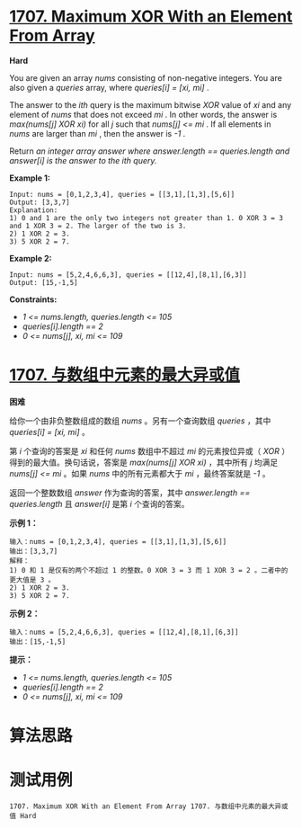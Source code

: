 # [1707. Maximum XOR With an Element From Array][enTitle]

**Hard**

You are given an array  *nums*  consisting of non-negative integers. You are also given a  *queries*  array, where  *queries[i] = [xi, mi]* .

The answer to the  *ith*  query is the maximum bitwise  *XOR*  value of  *xi*  and any element of  *nums*  that does not exceed  *mi* . In other words, the answer is  *max(nums[j] XOR xi)*  for all  *j*  such that  *nums[j] <= mi* . If all elements in  *nums*  are larger than  *mi* , then the answer is  *-1* .

Return  *an integer array*  *answer*  *where*  *answer.length == queries.length*  *and*  *answer[i]*  *is the answer to the*  *ith*  *query.* 



**Example 1:** 

```
Input: nums = [0,1,2,3,4], queries = [[3,1],[1,3],[5,6]]
Output: [3,3,7]
Explanation:
1) 0 and 1 are the only two integers not greater than 1. 0 XOR 3 = 3 and 1 XOR 3 = 2. The larger of the two is 3.
2) 1 XOR 2 = 3.
3) 5 XOR 2 = 7.

```

**Example 2:** 

```
Input: nums = [5,2,4,6,6,3], queries = [[12,4],[8,1],[6,3]]
Output: [15,-1,5]

```



**Constraints:** 

-  *1 <= nums.length, queries.length <= 105*  
-  *queries[i].length == 2*  
-  *0 <= nums[j], xi, mi <= 109* 


# [1707. 与数组中元素的最大异或值][cnTitle]

**困难**

给你一个由非负整数组成的数组  *nums*  。另有一个查询数组  *queries*  ，其中  *queries[i] = [xi, mi]*  。

第  *i*  个查询的答案是  *xi*  和任何  *nums*  数组中不超过  *mi*  的元素按位异或（ *XOR* ）得到的最大值。换句话说，答案是  *max(nums[j] XOR xi)*  ，其中所有  *j*  均满足  *nums[j] <= mi*  。如果  *nums*  中的所有元素都大于  *mi* ，最终答案就是  *-1*  。

返回一个整数数组 *answer* 作为查询的答案，其中 *answer.length == queries.length* 且 *answer[i]* 是第 *i* 个查询的答案。



**示例 1：** 

```
输入：nums = [0,1,2,3,4], queries = [[3,1],[1,3],[5,6]]
输出：[3,3,7]
解释：
1) 0 和 1 是仅有的两个不超过 1 的整数。0 XOR 3 = 3 而 1 XOR 3 = 2 。二者中的更大值是 3 。
2) 1 XOR 2 = 3.
3) 5 XOR 2 = 7.

```

**示例 2：** 

```
输入：nums = [5,2,4,6,6,3], queries = [[12,4],[8,1],[6,3]]
输出：[15,-1,5]

```



**提示：** 

-  *1 <= nums.length, queries.length <= 105*  
-  *queries[i].length == 2*  
-  *0 <= nums[j], xi, mi <= 109* 




# 算法思路

# 测试用例
```
1707. Maximum XOR With an Element From Array 1707. 与数组中元素的最大异或值 Hard
```

[enTitle]: https://leetcode.com/problems/maximum-xor-with-an-element-from-array/
[cnTitle]: https://leetcode-cn.com/problems/maximum-xor-with-an-element-from-array/
